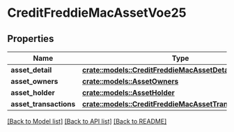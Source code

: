 # CreditFreddieMacAssetVoe25

## Properties

Name | Type | Description | Notes
------------ | ------------- | ------------- | -------------
**asset_detail** | [**crate::models::CreditFreddieMacAssetDetailVoe25**](CreditFreddieMacAssetDetail_VOE_2_5.md) |  | 
**asset_owners** | [**crate::models::AssetOwners**](AssetOwners.md) |  | 
**asset_holder** | [**crate::models::AssetHolder**](AssetHolder.md) |  | 
**asset_transactions** | [**crate::models::CreditFreddieMacAssetTransactionsVoe25**](CreditFreddieMacAssetTransactions_VOE_2_5.md) |  | 

[[Back to Model list]](../README.md#documentation-for-models) [[Back to API list]](../README.md#documentation-for-api-endpoints) [[Back to README]](../README.md)


